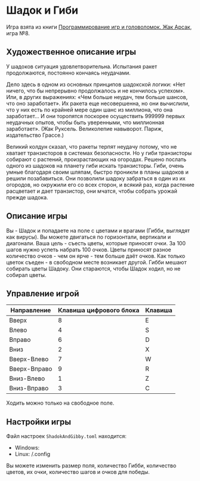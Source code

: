 # Шадок и Гиби

Игра взята из
книги [Программирование игр и головоломок. Жак Арсак](https://coollib.in/b/181686-zhak-arsak-programmirovanie-igr-i-golovolomok/read),
игра №8.

## Художественное описание игры

У шадоков ситуация удовлетворительна. Испытания ракет продолжаются, постоянно кончаясь неудачами.

Дело здесь в одном из основных принципов шадокской логики: «Нет ничего, что бы непрерывно продолжалось и не кончилось
успехом». Или, в других выражениях: «Чем больше неудач, тем больше шансов, что оно заработает». Их ракета еще
несовершенна, но они вычислили, что у них есть по крайней мере один шанс из миллиона, что она заработает… И они
торопятся поскорее осуществить 999999 первых неудачных опытов, чтобы быть уверенными, что миллионная заработает». (Жак
Руксель. Великолепие навыворот. Париж, издательство Грассе.)

Великий колдун сказал, что ракеты терпят неудачу потому, что не хватает транзисторов в системах безопасности. Но у гиби
транзисторы собирают с растений, произрастающих на огородах. Решено послать одного из шадоков на планету гиби искать
транзисторы. Гиби, очень умные благодаря своим шляпам, быстро проникли в планы шадоков и решили позабавиться. Они
позволили шадоку забраться в один из их огородов, но окружили его со всех сторон, и всякий раз, когда растение
расцветает и дает транзистор, они мчатся, чтобы собрать урожай прежде шадока.

## Описание игры

Вы - Шадок и попадаете на поле с цветами и врагами (Гибби, выглядят как вирусы).
Вы можете двигаться по горизонтали, вертикали и диагонали. Ваша цель - съесть цветы, которые приносят очки. 
За 100 шагов нужно успеть набрать 100 очков. Цветы приносят разное количество очков - чем он ярче - тем больше даёт очков.
Как только цветок съеден - в свободном месте возникает другой.
Гибби мешают собирать цветы Шадоку. Они стараются, чтобы Шадок ходил, но не собирал цветы.

## Управление игрой

| Направление  | Клавиша цифрового блока | Клавиша |
|--------------|-------------------------|---------|
| Вверх        | 8                       | E       |
| Влево        | 4                       | S       |
| Вправо       | 6                       | D       |
| Вниз         | 2                       | X       |
| Вверх-Влево  | 7                       | W       |
| Вверх-Вправо | 9                       | R       |
| Вниз-Влево   | 1                       | Z       |
| Вниз-Вправо  | 3                       | C       |

Ходить можно только на свободное поле.

## Настройки игры
Файл настроек `ShadokAndGibby.toml` находится:
- Windows: <LOCALAPPDATA>
- Linux: <HOME>/.config

Вы можете изменить размер поля, количество Гибби, количество цветов, их очки, количество шагов и очков для победы.
